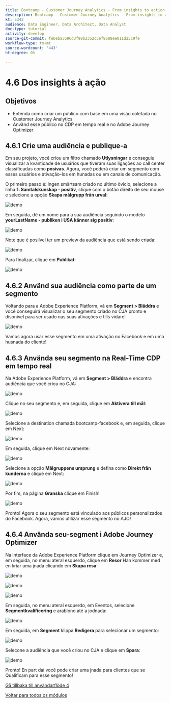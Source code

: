```yaml
---
title: Bootcamp - Customer Journey Analytics - From insights to action - Brazil
description: Bootcamp - Customer Journey Analytics - From insights to action - Brazil
kt: 5342
audience: Data Engineer, Data Architect, Data Analyst
doc-type: tutorial
activity: develop
source-git-commit: febeba3596d3f98b2352c5ef8688ee011d25c9fe
workflow-type: tm+mt
source-wordcount: '443'
ht-degree: 0%

---
```


# 4.6 Dos insights à ação

## Objetivos

- Entenda como criar um público com base em uma visão coletada no Customer Journey Analytics
- Använd esse público no CDP em tempo real e no Adobe Journey Optimizer

## 4.6.1 Crie uma audiência e publique-a

Em seu projeto, você criou um filtro chamado **Utlysningar** e conseguiu visualizar a kvantidade de usuários que tiveram suas ligações ao call center classificadas como **posivas**. Agora, você poderá criar um segmento com esses usuários e ativação-los em hunadas ou em canais de comunicação.

O primeiro passo é: Ingen smärtsam criado no último övício, selecione a linha **1. Samtalskunskap - positiv**, clique com o botão direito de seu mouse e selecione a opção **Skapa målgrupp från urval**:

![demo](./images/aud1.png)

Em seguida, dê um nome para a sua audiência seguindo o modelo **yourLastName - publiken i USA känner sig positiv**:

![demo](./images/aud2.png)

Note que é posiível ter um preview da audiência que está sendo criada:

![demo](./images/aud3.png)

Para finalizar, clique em **Publikat**:

![demo](./images/aud4.png)

## 4.6.2 Använd sua audiência como parte de um segmento

Voltando para a Adobe Experience Platform, vá em **Segment > Bläddra** e você conseguirá visualizar o seu segmento criado no CJA pronto e disonível para ser usado nas suas ativações e tills vidare!

![demo](./images/aud5.png)

Vamos agora usar esse segmento em uma ativação no Facebook e em uma husnada do cliente!

## 4.6.3 Använda seu segmento na Real-Time CDP em tempo real

Na Adobe Experience Platform, vá em **Segment > Bläddra** e encontra audiência que você criou no CJA:

![demo](./images/aud6.png)

Clique no seu segmento e, em seguida, clique em **Aktivera till mål**:

![demo](./images/aud7.png)

Selecione a destination chamada bootcamp-facebook e, em seguida, clique em Next:

![demo](./images/aud8.png)

Em seguida, clique em Next novamente:

![demo](./images/aud9.png)

Selecione a opção **Målgruppens ursprung** e defina como **Direkt från kunderna** e clique em Next:

![demo](./images/aud10.png)

Por fim, na página **Granska** clique em Finish!

![demo](./images/aud11.png)

Pronto! Agora o seu segmento está vinculado aos públicos personalizados do Facebook.
Agora, vamos utilizar esse segmento no AJO!

## 4.6.4 Använda seu-segment i Adobe Journey Optimizer

Na interface da Adobe Experience Platform clique em Journey Optimizer e, em seguida, no menu ateral esquerdo, clique em **Resor** Han kommer med en kriar uma jnada clicando em **Skapa resa**:

![demo](./images/aud20.png)

![demo](./images/aud21.png)

![demo](./images/aud22.png)

Em seguida, no menu ateral esquerdo, em Eventos, selecione **Segmentkvalificering** e arablono até a jodnada:

![demo](./images/aud23.png)

Em seguida, em **Segment** klippa **Redigera** para selecionar um segmento:

![demo](./images/aud24.png)

Selecone a audiência que você criou no CJA e clique em **Spara**:

![demo](./images/aud25.png)

Pronto! En part daí você pode criar uma jnada para clientes que se Qualificam para esse segmento!

[Gå tillbaka till användarflöde 4](./uc4.md)

[Voltar para todos os módulos](./../../overview.md)
